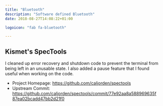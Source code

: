 ```yaml
---
title: "Bluetooth"
description: "Software defined Bluetooth"
date: 2018-08-27T14:08:22+01:00

logoicon: "fab fa-bluetooth"

---
```


## Kismet's SpecTools

I cleaned up error recovery and shutdown code to prevent the terminal from being left in an unusable state. I also added a pause feature that I found useful when working on the code.

* Project Homepage: https://github.com/caljorden/spectools
* Upstream Commit: https://github.com/caljorden/spectools/commit/77e92aa8a588969635f87ea02bcadd47bb2d21f0
